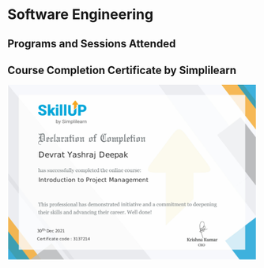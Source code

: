 # Software Engineering 

## Programs and Sessions Attended 
## Course Completion Certificate by Simplilearn
![Logo](https://github.com/yashraj9011/AIDS-Semester-4/blob/master/Software%20Engineering/SE%201.png)
